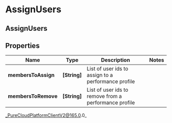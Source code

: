 # AssignUsers

## AssignUsers

## Properties

|Name | Type | Description | Notes|
|------------ | ------------- | ------------- | -------------|
| **membersToAssign** | **[String]** | List of user ids to assign to a performance profile | |
| **membersToRemove** | **[String]** | List of user ids to remove from a performance profile | |



_PureCloudPlatformClientV2@165.0.0_

